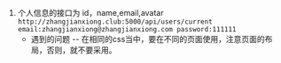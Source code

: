 1. 个人信息的接口为 id，name,email,avatar
	``
		http://zhangjianxiong.club:5000/api/users/current
		email:zhangjianxiong@zhangjianxiong.com
		password:111111
	``
	-  遇到的问题
			--  在相同的css当中，要在不同的页面使用，注意页面的布局，否则，就不要采用。